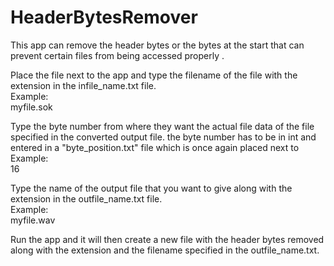 # HeaderBytesRemover
This app can remove the header bytes or the bytes at the start that can prevent certain files from being accessed properly .


Place the file next to the app and type the filename of the file with the extension in the infile_name.txt file.
<br>Example:
<br>myfile.sok


Type the byte number from where they want the actual file data of the file specified in the converted output file. the byte number has to be in int and 
entered in a "byte_position.txt" file which is once again placed next to
<br>Example:
<br>16


Type the name of the output file that you want to give along with the extension in the outfile_name.txt file.
<br>Example:
<br>myfile.wav


Run the app and it will then create a new file with the header bytes removed along with the extension and the filename specified in the outfile_name.txt.
